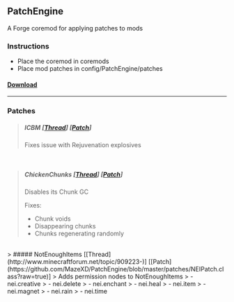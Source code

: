 PatchEngine
---
A Forge coremod for applying patches to mods

### Instructions
- Place the coremod in coremods
- Place mod patches in config/PatchEngine/patches

#### [Download](http://www.mediafire.com/?8r6qkk49guo5f0q)

---

### Patches

> ##### ICBM [[Thread](http://www.minecraftforum.net/topic/1206144-)] [[Patch](https://github.com/MazeXD/PatchEngine/blob/master/patches/ICBMPatch.class?raw=true)]
> Fixes issue with Rejuvenation explosives

<br />

> ##### ChickenChunks [[Thread](http://www.minecraftforum.net/topic/909223-)] [[Patch](https://github.com/MazeXD/PatchEngine/blob/master/patches/ChickenChunksPatch.class?raw=true)]
> Disables its Chunk GC
>
> Fixes:
> - Chunk voids
> - Disappearing chunks
> - Chunks regenerating randomly

<br />
> ##### NotEnoughItems [[Thread](http://www.minecraftforum.net/topic/909223-)] [[Patch](https://github.com/MazeXD/PatchEngine/blob/master/patches/NEIPatch.class?raw=true)]
> Adds permission nodes to NotEnoughItems
> - nei.creative
> - nei.delete
> - nei.enchant 
> - nei.heal
> - nei.item
> - nei.magnet
> - nei.rain
> - nei.time
